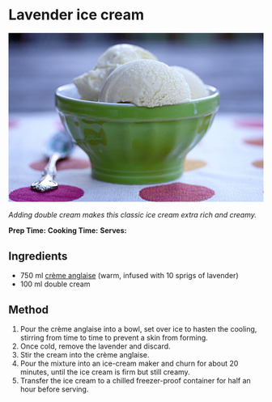# Lavender ice cream

![Name](resources/lavender.jpg)

*Adding double cream makes this classic ice cream extra rich and creamy.*

**Prep Time:** 
**Cooking Time:** 
**Serves:** 

## Ingredients
- 750 ml [crème anglaise](../../baking/cremes/creme-anglaise.md) (warm, infused with 10 sprigs of lavender)
- 100 ml double cream

## Method
1. Pour the crème anglaise into a bowl, set over ice to hasten the cooling, stirring from time to time to prevent a skin from forming.
1. Once cold, remove the lavender and discard.
1. Stir the cream into the crème anglaise.
1. Pour the mixture into an ice-cream maker and churn for about 20 minutes, until the ice cream is firm but still creamy.
1. Transfer the ice cream to a chilled freezer-proof container for half an hour before serving.